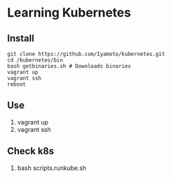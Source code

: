 # Learning Kubernetes

## Install

    git clone https://github.com/Iyamoto/kubernetes.git
    cd /kubernetes/bin
    bash getbinaries.sh # Downloads binaries
    vagrant up
    vagrant ssh
    reboot

## Use

1. vagrant up
2. vagrant ssh

## Check k8s

1. bash scripts.runkube.sh
